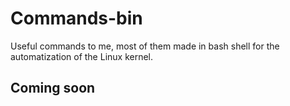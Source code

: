 # Commands-bin
Useful commands to me, most of them made in bash shell for the automatization of the Linux kernel.


## Coming soon
